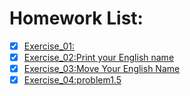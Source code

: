 # Homework List:
- [x] [Exercise_01:](https://github.com/zenghaowhu/computationalphysics_N2014301020073)
- [x] [Exercise_02:Print your English name](https://www.zybuluo.com/zneghaowhu/note/497776)
- [x] [Exercise_03:Move Your English Name](https://www.zybuluo.com/zneghaowhu/note/512272)
- [x] [Exercise_04:problem1.5](https://www.zybuluo.com/zneghaowhu/note/525571)
